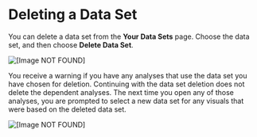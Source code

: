 # Deleting a Data Set<a name="delete-a-data-set"></a>

You can delete a data set from the **Your Data Sets** page\. Choose the data set, and then choose **Delete Data Set**\.

![\[Image NOT FOUND\]](http://docs.aws.amazon.com/quicksight/latest/user/images/delete-data-set.png)

You receive a warning if you have any analyses that use the data set you have chosen for deletion\. Continuing with the data set deletion does not delete the dependent analyses\. The next time you open any of those analyses, you are prompted to select a new data set for any visuals that were based on the deleted data set\. 

![\[Image NOT FOUND\]](http://docs.aws.amazon.com/quicksight/latest/user/images/deleted-data-set.png)